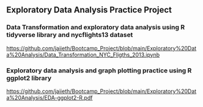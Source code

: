 ## Exploratory Data Analysis Practice Project ##
### Data Transformation and exploratory data analysis using R tidyverse library and nycflights13 dataset ###
https://github.com/jaiieth/Bootcamp_Project/blob/main/Exploratory%20Data%20Analysis/Data_Transformation_NYC_Fligths_2013.ipynb
### Exploratory data analysis and graph plotting practice using R ggplot2 library ###
https://github.com/jaiieth/Bootcamp_Project/blob/main/Exploratory%20Data%20Analysis/EDA-ggplot2-R.pdf

